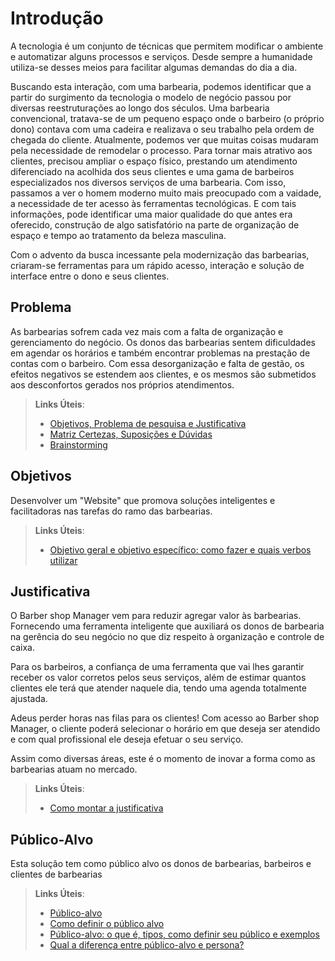 # Introdução

A tecnologia é um conjunto de técnicas que permitem modificar o ambiente e automatizar alguns processos e serviços. Desde sempre a humanidade utiliza-se desses meios para facilitar algumas demandas do dia a dia.

Buscando esta interação, com uma barbearia, podemos identificar que a partir do surgimento da tecnologia o modelo de negócio passou por diversas reestruturações ao longo dos séculos. Uma barbearia convencional, tratava-se de um pequeno espaço onde o barbeiro (o próprio dono) contava com uma cadeira e realizava o seu trabalho pela ordem de chegada do cliente. Atualmente, podemos ver que muitas coisas mudaram pela necessidade de remodelar o processo. Para tornar mais atrativo aos clientes, precisou ampliar o espaço físico, prestando um atendimento diferenciado na acolhida dos seus clientes e uma gama de barbeiros especializados nos diversos serviços de uma barbearia. Com isso, passamos a ver o homem moderno muito mais preocupado com a vaidade, a necessidade de ter acesso às ferramentas tecnológicas. E com tais informações, pode identificar uma maior qualidade do que antes era oferecido, construção de algo satisfatório na parte de organização de espaço e tempo ao tratamento da beleza masculina.

Com o advento da busca incessante pela modernização das barbearias, criaram-se ferramentas para um rápido acesso, interação e solução de interface entre o dono e seus clientes. 

## Problema

As barbearias sofrem cada vez mais com a falta de organização e gerenciamento do negócio. Os donos das barbearias sentem dificuldades em agendar os horários e também encontrar problemas na prestação de contas com o barbeiro. Com essa desorganização e falta de gestão, os efeitos negativos se estendem aos clientes, e os mesmos são submetidos aos desconfortos gerados nos próprios atendimentos.

> **Links Úteis**:
> - [Objetivos, Problema de pesquisa e Justificativa](https://medium.com/@versioparole/objetivos-problema-de-pesquisa-e-justificativa-c98c8233b9c3)
> - [Matriz Certezas, Suposições e Dúvidas](https://medium.com/educa%C3%A7%C3%A3o-fora-da-caixa/matriz-certezas-suposi%C3%A7%C3%B5es-e-d%C3%BAvidas-fa2263633655)
> - [Brainstorming](https://www.euax.com.br/2018/09/brainstorming/)

## Objetivos

Desenvolver um "Website" que promova soluções inteligentes e facilitadoras nas tarefas do ramo das barbearias.
 
> **Links Úteis**:
> - [Objetivo geral e objetivo específico: como fazer e quais verbos utilizar](https://blog.mettzer.com/diferenca-entre-objetivo-geral-e-objetivo-especifico/)

## Justificativa

O Barber shop Manager vem para reduzir agregar valor às barbearias. Fornecendo uma ferramenta inteligente que auxiliará os donos de barbearia na gerência do seu negócio no que diz respeito à organização e controle de caixa. 

Para os barbeiros, a confiança de uma ferramenta que vai lhes garantir receber os valor corretos pelos seus serviços, além de estimar quantos clientes ele terá que atender naquele dia, tendo uma agenda totalmente ajustada.

Adeus perder horas nas filas para os clientes! Com acesso ao Barber shop Manager, o cliente poderá selecionar o horário em que deseja ser atendido e com qual profissional ele deseja efetuar o seu serviço.

Assim como diversas áreas, este é o momento de inovar a forma como as barbearias atuam no mercado. 

> **Links Úteis**:
> - [Como montar a justificativa](https://guiadamonografia.com.br/como-montar-justificativa-do-tcc/)

## Público-Alvo

Esta solução tem como público alvo os donos de barbearias, barbeiros e clientes de barbearias

> **Links Úteis**:
> - [Público-alvo](https://blog.hotmart.com/pt-br/publico-alvo/)
> - [Como definir o público alvo](https://exame.com/pme/5-dicas-essenciais-para-definir-o-publico-alvo-do-seu-negocio/)
> - [Público-alvo: o que é, tipos, como definir seu público e exemplos](https://klickpages.com.br/blog/publico-alvo-o-que-e/)
> - [Qual a diferença entre público-alvo e persona?](https://rockcontent.com/blog/diferenca-publico-alvo-e-persona/)